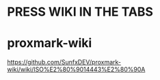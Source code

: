 # PRESS WIKI IN THE TABS
# proxmark-wiki
https://github.com/SunfxDEV/proxmark-wiki/wiki/ISO%E2%80%9014443%E2%80%90A
